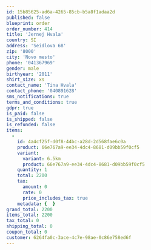 ```yaml
---
id: 15b85625-ad6a-4265-85cb-b5a8f1adaa2d
published: false
blueprint: order
order_number: 414
title: 'Jernej Hvala'
country: SI
address: 'Seidlova 68'
zip: '8000'
city: 'Novo mesto'
phone: '041367969'
gender: male
birthyear: '2011'
shirt_size: xs
contact_name: 'Tina Hvala'
contact_phone: '040891628'
sms_notifications: true
terms_and_conditions: true
gdpr: true
is_paid: false
is_shipped: false
is_refunded: false
items:
  -
    id: 4a4cf25f-d0f8-44bc-a28d-2d568fae6c0a
    product: 66e767a9-ee34-4dc4-8681-d09bb59f0cf5
    variant:
      variant: 6.5km
      product: 66e767a9-ee34-4dc4-8681-d09bb59f0cf5
    quantity: 1
    total: 2200
    tax:
      amount: 0
      rate: 0
      price_includes_tax: true
    metadata: {  }
grand_total: 2200
items_total: 2200
tax_total: 0
shipping_total: 0
coupon_total: 0
customer: 6264fa0c-3ace-4c7e-98ae-0c86e758ed6f
---
```

